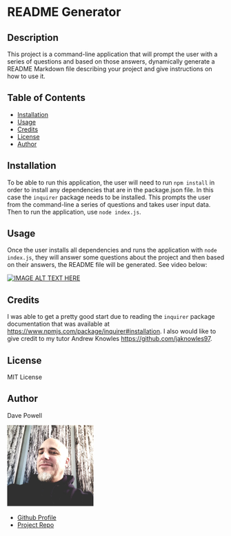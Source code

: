 
  # README Generator

  ## Description
  This project is a command-line application that will prompt the user with a series of questions and based on those answers, dynamically generate a README Markdown file describing your project and give instructions on how to use it.

  ## Table of Contents

  * [Installation](#installation)
  * [Usage](#usage)
  * [Credits](#credits)
  * [License](#license)
  * [Author](#author)

  ## Installation
  To be able to run this application, the user will need to run `npm install` in order to install any dependencies that are in the package.json file. In this case the `inquirer` package needs to be installed. This prompts the user from the command-line a series of questions and takes user input data. Then to run the application, use `node index.js`.

  ## Usage
  Once the user installs all dependencies and runs the application with `node index.js`, they will answer some questions about the project and then based on their answers, the README file will be generated.
  See video below:

  [![IMAGE ALT TEXT HERE](http://img.youtube.com/vi/ZUpn8nDRRzY/0.jpg)](http://www.youtube.com/watch?v=ZUpn8nDRRzY)

  ## Credits
  I was able to get a pretty good start due to reading the `inquirer` package documentation that was available at https://www.npmjs.com/package/inquirer#installation. I also would like to give credit to my tutor Andrew Knowles https://github.com/jaknowles97. 

  ## License
  MIT License

  ## Author

  Dave Powell

  ![Dave Powell](./images/dPowell.png "Dave Powell")

  * [Github Profile](https://github.com/evadllewop)
  * [Project Repo](https://github.com/evadllewop/READMEGenerator)

